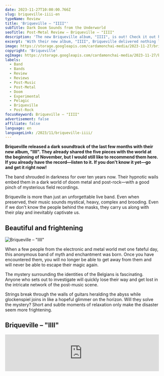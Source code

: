 ```yaml
---
date: 2023-11-27T10:00:00.766Z
slug: briqueville-iiii-en
typeName: Review
title: 'Briqueville – "IIII"'
subTitle: Dark Doom Sounds from the Underworld
seoTitle: Post-Metal Review – Briqueville – "IIII"
description: 'The new Briqueville album, "IIII", is out! Check it out here, and take advantage of their mystery and gloom!'
excerpt: 'With their new album, "IIII", Briqueville delivered nothing less than the soundtrack of the year. The five pieces are of heavy darkness and bittersweet beauty. Listen right here now and maybe find out some of the band‘s secrets.'
image: https://storage.googleapis.com/cardamonchai-media/2023-11-27/briqueville-iiii-png-imagine-181818_494949_1024_768/640.webp
copyright: 'Briqueville'
ogImage: https://storage.googleapis.com/cardamonchai-media/2023-11-27/briqueville-iiii-og-png-imagine-181818_383839_1200_628/640.webp
labels:
  - Band
  - Bands
  - Review
  - Reviews
  - Post-Music
  - Post-Metal
  - Doom
  - Experimental
  - Pelagic
  - Briqueville
  - Post-Rock
focusKeyword: Briqueville – "IIII"
advertisement: false
affiliate: false
language: en
languageLink: /2023/11/briqueville-iiii/
---
```


**Briqueville released a dark soundtrack of the last few months with their new album, "IIII". They already shared the five pieces with the world at the beginning of November, but I would still like to recommend them here. If you already have the record—listen to it. If you don't know it yet—go and get it right now!**

The band shrouded in darkness for over ten years now. Their hypnotic wails embed them in a dark world of doom metal and post-rock—with a good pinch of mysterious field recordings.

Briqueville is more than just an unforgettable live band. Even when preserved, their music sounds mystical, heavy, complex and brooding. Even if we don't know the people behind the masks, they carry us along with their play and inevitably captivate us.

## Beautiful and frightening

![Briqueville – "IIII"](https://storage.googleapis.com/cardamonchai-media/2023-11-27/briqueville-iiii-review-jpg-imagine-989898_838383_800_800/640.webp 'Briqueville – "IIII"')

When a few people from the electronic and metal world met one fateful day, this anonymous band of myth and enchantment was born. Once you have encountered them, you will no longer be able to get away from them and will never be able to escape their magic again.

The mystery surrounding the identities of the Belgians is fascinating. Anyone who sets out to investigate will quickly lose their way and get lost in the intricate network of the post-music scene.

Strings break through the walls of guitars heralding the abyss while glockenspiel joins in like a hopeful glimmer on the horizon. Will they solve the mystery? Short and subtle moments of relaxation only make the disaster seem more frightening.

## Briqueville – "IIII"

<iframe
  style="border: 0; width: 100%; height: 120px;"
  src="https://bandcamp.com/EmbeddedPlayer/album=3681691251/size=large/bgcol=ffffff/linkcol=5c9b72/tracklist=false/artwork=small/transparent=true/"
  seamless
>
  <a href="https://briqueville.bandcamp.com/album/iiii">
    IIII by B R I Q U E V I L L E
  </a>
</iframe>
